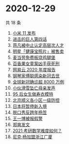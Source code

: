 # 2020-12-29

共 18 条

<!-- BEGIN -->
<!-- 最后更新时间 Tue Dec 29 2020 23:06:24 GMT+0800 (CST) -->
1. [小米 11 发布](https://www.zhihu.com/search?q=小米11)
1. [进击的巨人第四话](https://www.zhihu.com/search?q=进击的巨人)
1. [蒋凡被中止认定高层次人才](https://www.zhihu.com/search?q=蒋凡)
1. [明星「健康宝照片」被售卖](https://www.zhihu.com/search?q=健康宝明星)
1. [麦当劳免费板烧鸡腿堡](https://www.zhihu.com/search?q=麦当劳)
1. [百香果女童案凶手获死刑](https://www.zhihu.com/search?q=百香果女童)
1. [网易云 2020 年度报告](https://www.zhihu.com/search?q=网易云)
1. [钢琴家傅聪感染新冠去世](https://www.zhihu.com/search?q=傅聪去世)
1. [全球新冠确诊超 8000 万例](https://www.zhihu.com/search?q=全球新冠确诊)
1. [小伙滑雪坠亡母亲发声](https://www.zhihu.com/search?q=滑雪坠亡)
1. [95 后女生做寿衣模特](https://www.zhihu.com/search?q=寿衣模特)
1. [北京顺义各小区一级防控](https://www.zhihu.com/search?q=北京顺义)
1. [日本将暂停新入境](https://www.zhihu.com/search?q=日本)
1. [脱口秀反跨年杨笠](https://www.zhihu.com/search?q=杨笠)
1. [王一博被报假警](https://www.zhihu.com/search?q=王一博)
1. [郑爽发文](https://www.zhihu.com/search?q=郑爽)
1. [2021 考研数学难度如何？](https://www.zhihu.com/search?q=考研数学)
1. [尼克·杨加盟浙江广厦](https://www.zhihu.com/search?q=尼克杨)
<!-- END -->
